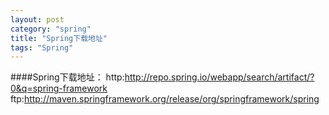```yaml
---
layout: post
category: "spring"
title: "Spring下载地址"
tags: "Spring"
---
```


####Spring下载地址：
http:<http://repo.spring.io/webapp/search/artifact/?0&q=spring-framework>  
ftp:<http://maven.springframework.org/release/org/springframework/spring>  
